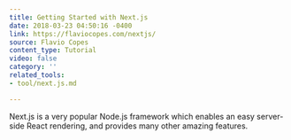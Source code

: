 ```yaml
---
title: Getting Started with Next.js
date: 2018-03-23 04:50:16 -0400
link: https://flaviocopes.com/nextjs/
source: Flavio Copes
content_type: Tutorial
video: false
category: ''
related_tools:
- tool/next.js.md

---
```

Next.js is a very popular Node.js framework which enables an easy server-side React rendering, and provides many other amazing features.